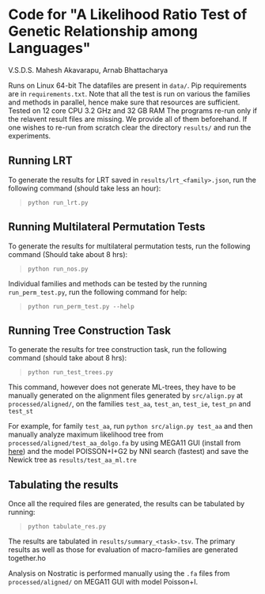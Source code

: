 # Code for "A Likelihood Ratio Test of Genetic Relationship among Languages"

V.S.D.S. Mahesh Akavarapu, Arnab Bhattacharya

Runs on Linux 64-bit
The datafiles are present in `data/`. Pip requirements are in `requirements.txt`.
Note that all the test is run on various the families and methods in parallel, hence make sure that resources are sufficient.
Tested on 12 core CPU 3.2 GHz and 32 GB RAM
The programs re-run only if the relavent result files are missing. We provide all of them beforehand. If one wishes to re-run from scratch clear the directory `results/` and run the experiments. 

## Running LRT

To generate the results for LRT saved in `results/lrt_<family>.json`, run the following command (should take less an hour):

>`python run_lrt.py`

## Running Multilateral Permutation Tests

To generate the results for multilateral permutation tests, run the following command (Should take about 8 hrs):

>`python run_nos.py`

Individual families and methods can be tested by the running `run_perm_test.py`, run the following command for help:

>`python run_perm_test.py --help`

## Running Tree Construction Task

To generate the results for tree construction task, run the following command (should take about 8 hrs):

>`python run_test_trees.py`

This command, however does not generate ML-trees, they have to be manually generated on the alignment files generated by `src/align.py` at `processed/aligned/`,
on the families `test_aa`, `test_an`, `test_ie`, `test_pn` and `test_st`

For example, for family `test_aa`, run `python src/align.py test_aa` and then manually analyze maximum likelihood tree from `processed/aligned/test_aa_dolgo.fa`
by using MEGA11 GUI (install from [here](https://www.megasoftware.net/)) and the model POISSON+I+G2 by NNI search (fastest) and save the Newick tree as `results/test_aa_ml.tre`

## Tabulating the results

Once all the required files are generated, the results can be tabulated by running:

>`python tabulate_res.py`

The results are tabulated in `results/summary_<task>.tsv`. The primary results as well as those for evaluation of macro-families are generated together.ho

Analysis on Nostratic is performed manually using the `.fa` files from `processed/aligned/` on MEGA11 GUI with model Poisson+I.

